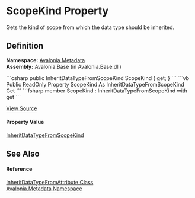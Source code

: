 # ScopeKind Property


Gets the kind of scope from which the data type should be inherited.



## Definition
**Namespace:** <a href="N_Avalonia_Metadata">Avalonia.Metadata</a>  
**Assembly:** Avalonia.Base (in Avalonia.Base.dll)

<Tabs groupId="api-code-preview">
<TabItem value="csharp" label="C#">
```csharp
public InheritDataTypeFromScopeKind ScopeKind { get; }
```
</TabItem>
<TabItem value="vb" label="VB">
```vb
Public ReadOnly Property ScopeKind As InheritDataTypeFromScopeKind
	Get
```
</TabItem>
<TabItem value="fsharp" label="F#">
```fsharp
member ScopeKind : InheritDataTypeFromScopeKind with get
```
</TabItem>
</Tabs>



<a href="https://github.com/AvaloniaUI/Avalonia/tree/master/src/Avalonia.Base/Metadata/InheritDataTypeFromAttribute.cs#L43" title="View the source code">View Source</a>



#### Property Value
<a href="T_Avalonia_Metadata_InheritDataTypeFromScopeKind">InheritDataTypeFromScopeKind</a>

## See Also


#### Reference
<a href="T_Avalonia_Metadata_InheritDataTypeFromAttribute">InheritDataTypeFromAttribute Class</a>  
<a href="N_Avalonia_Metadata">Avalonia.Metadata Namespace</a>  

